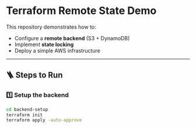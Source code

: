 # Terraform Remote State Demo

This repository demonstrates how to:
- Configure a **remote backend** (S3 + DynamoDB)
- Implement **state locking**
- Deploy a simple AWS infrastructure

---

## 🪜 Steps to Run

### 1️⃣ Setup the backend
```bash
cd backend-setup
terraform init
terraform apply -auto-approve
